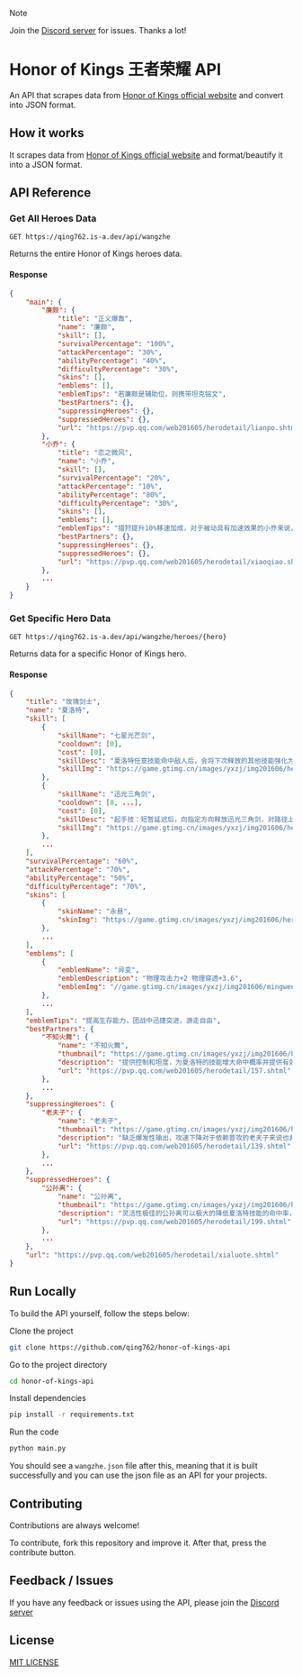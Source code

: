 > [!NOTE]  
> Join the [Discord server](https://qing762.is-a.dev/discord) for issues. Thanks a lot!

# Honor of Kings 王者荣耀 API 

An API that scrapes data from [Honor of Kings official website](https://pvp.qq.com/web201605/herolist.shtml) and convert into JSON format.

## How it works

It scrapes data from [Honor of Kings official website](https://pvp.qq.com/web201605/herolist.shtml) and format/beautify it into a JSON format.

## API Reference

### Get All Heroes Data

```http
GET https://qing762.is-a.dev/api/wangzhe
```

Returns the entire Honor of Kings heroes data.

#### Response

```json
{
    "main": {
        "廉颇": {
            "title": "正义爆轰",
            "name": "廉颇",
            "skill": [],
            "survivalPercentage": "100%",
            "attackPercentage": "30%",
            "abilityPercentage": "40%",
            "difficultyPercentage": "30%",
            "skins": [],
            "emblems": [],
            "emblemTips": "若廉颇是辅助位，则携带坦克铭文",
            "bestPartners": {},
            "suppressingHeroes": {},
            "suppressedHeroes": {},
            "url": "https://pvp.qq.com/web201605/herodetail/lianpo.shtml"
        },
        "小乔": {
            "title": "恋之微风",
            "name": "小乔",
            "skill": [],
            "survivalPercentage": "20%",
            "attackPercentage": "10%",
            "abilityPercentage": "80%",
            "difficultyPercentage": "30%",
            "skins": [],
            "emblems": [],
            "emblemTips": "猎狩提升10%移速加成，对于被动具有加速效果的小乔来说，适合放风筝，可以进行中远距离的输出，机动性高。心眼和梦魇提升法穿效果。对于小乔这种伤害比较高的英雄来说，增加法穿可以在对方出法抗时也打出高额伤害。",
            "bestPartners": {},
            "suppressingHeroes": {},
            "suppressedHeroes": {},
            "url": "https://pvp.qq.com/web201605/herodetail/xiaoqiao.shtml"
        },
        ...
    }
}
```

### Get Specific Hero Data

```http
GET https://qing762.is-a.dev/api/wangzhe/heroes/{hero}
```

Returns data for a specific Honor of Kings hero.

#### Response

```json
{
    "title": "玫瑰剑士",
    "name": "夏洛特",
    "skill": [
        {
            "skillName": "七星光芒剑",
            "cooldown": [0],
            "cost": [0],
            "skillDesc": "夏洛特任意技能命中敌人后，会将下次释放的其他技能强化为追加技，并获得一层印记，持续4秒。叠满3层印记后普攻将强化为追加技【七星光芒剑】，追击锁定敌人打出7段伤害，每段造成50~120(+25%物理攻击)物理伤害和10~20%减速，最后一段额外造成12%已损生命的物理伤害，释放期间获得21%~35%免伤。追加技对敌人附带伤残效果，每层减少10~20%攻速，持续4秒，最多叠加2层，伤残效果随敌方每次普攻移除一层。",
            "skillImg": "https://game.gtimg.cn/images/yxzj/img201606/heroimg/536/53600.png"
        },
        {
            "skillName": "迅光三角剑",
            "cooldown": [8, ...],
            "cost": [0],
            "skillDesc": "起手技：短暂延迟后，向指定方向释放迅光三角剑，对路径上的敌人造成200/230/260/290/320/350(+100%物理攻击)物理伤害，命中后增加80%持续衰减的移速，持续2秒。",
            "skillImg": "https://game.gtimg.cn/images/yxzj/img201606/heroimg/536/53610.png"
        },
        ...
    ],
    "survivalPercentage": "60%",
    "attackPercentage": "70%",
    "abilityPercentage": "50%",
    "difficultyPercentage": "70%",
    "skins": [
        {
            "skinName": "永昼",
            "skinImg": "https://game.gtimg.cn/images/yxzj/img201606/heroimg/536/536-smallskin-2.jpg"
        },
        ...
    ],
    "emblems": [
        {
            "emblemName": "异变",
            "emblemDescription": "物理攻击力+2 物理穿透+3.6",
            "emblemImg": "//game.gtimg.cn/images/yxzj/img201606/mingwen/1504.png"
        },
        ...
    ],
    "emblemTips": "提高生存能力，团战中迅捷突进，游走自由",
    "bestPartners": {
        "不知火舞": {
            "name": "不知火舞",
            "thumbnail": "https://game.gtimg.cn/images/yxzj/img201606/heroimg/157/157.jpg",
            "description": "提供控制和坦度，为夏洛特的技能增大命中概率并提供有效承伤",
            "url": "https://pvp.qq.com/web201605/herodetail/157.shtml"
        },
        ...
    },
    "suppressingHeroes": {
        "老夫子": {
            "name": "老夫子",
            "thumbnail": "https://game.gtimg.cn/images/yxzj/img201606/heroimg/139/139.jpg",
            "description": "缺乏爆发性输出，攻速下降对于依赖普攻的老夫子来说也非常致命",
            "url": "https://pvp.qq.com/web201605/herodetail/139.shtml"
        },
        ...
    },
    "suppressedHeroes": {
        "公孙离": {
            "name": "公孙离",
            "thumbnail": "https://game.gtimg.cn/images/yxzj/img201606/heroimg/199/199.jpg",
            "description": "灵活性极佳的公孙离可以极大的降低夏洛特技能的命中率，削弱她在战场上的能力",
            "url": "https://pvp.qq.com/web201605/herodetail/199.shtml"
        },
        ...
    },
    "url": "https://pvp.qq.com/web201605/herodetail/xialuote.shtml"
}
```

## Run Locally

To build the API yourself, follow the steps below:

Clone the project

```bash
git clone https://github.com/qing762/honor-of-kings-api
```

Go to the project directory

```bash
cd honor-of-kings-api
```

Install dependencies

```bash
pip install -r requirements.txt
```

Run the code 

```bash
python main.py
```

You should see a `wangzhe.json` file after this, meaning that it is built successfully and you can use the json file as an API for your projects.

## Contributing

Contributions are always welcome!

To contribute, fork this repository and improve it. After that, press the contribute button.

## Feedback / Issues

If you have any feedback or issues using the API, please join the [Discord server](https://qing762.is-a.dev/discord)

## License

[MIT LICENSE](https://choosealicense.com/licenses/mit/)